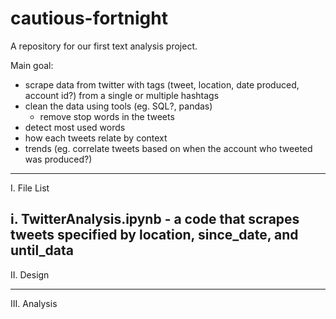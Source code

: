# cautious-fortnight
A repository for our first text analysis project.

Main goal: 
  + scrape data from twitter with tags (tweet, location, date produced, account id?) from a single or multiple hashtags
  + clean the data using tools (eg. SQL?, pandas)
      - remove stop words in the tweets
  + detect most used words
  + how each tweets relate by context
  + trends (eg. correlate tweets based on when the account who tweeted was produced?)

-------------
I. File List

  i. TwitterAnalysis.ipynb - a code that scrapes tweets specified by location, since_date, and until_data
-------------
II. Design


-------------
III. Analysis

